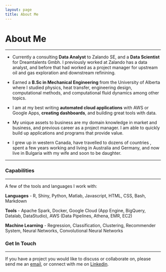 ```yaml
---
layout: page
title: About Me
---
```

# **About Me**
___
* Currently a consulting **Data Analyst** to Zalando SE, and a **Data Scientist** for Dreamtalents Gmbh. I previously worked at Zalando has a data analyst, and before that had worked as a project manager for upstream oil and gas exploration and downstream refinining.

* Earned a **B.Sc in Mechanical Engineering** from the University of Alberta where I studied physics, heat transfer, engineering design, computational methods, and computational fluid dynamics among other topics.
 
* I am at my best writing **automated cloud applications** with AWS or Google Apps, **creating dashboards**, and building great tools with data.
 
* My unique assets to business are my domain knowledge in market and business, and previous career as a project manager. I am able to quickly build up applications and programs that provide value.

* I grew up in western Canada, have travelled to dozens of countries , spent a few years working and living in Australia and Germany, and now live in Bulgaria with my wife and soon to be daughter.

---
### **Capabilities**
___
A few of the tools and languages I work with:

**Languages** - R, Shiny, Python, Matlab, Javascript, HTML, CSS, Bash, Markdown
 
**Tools** - Apache Spark, Docker, Google Cloud (App Engine, BigQuery, Datalab, DataStudio), AWS (Data Pipelines, Athena, EMR, EC2)

**Machine Learning** - Regression, Classification, Clustering, Recommender System, Neural Networks, Convolutional Neural Networks

### **Get In Touch**
---
If you have a project you would like to discuss or collaborate on, please send me an
<a href="mailto:jessemoore07@gmail.com?subject=Hello From Drivenn.eu">email</a>, or connect with me on <a href="https://www.linkedin.com/in/jessemoore1">Linkedin</a>.































































































































































































































































































































































































































































































































































































































































































































































































































































































































































































































































































